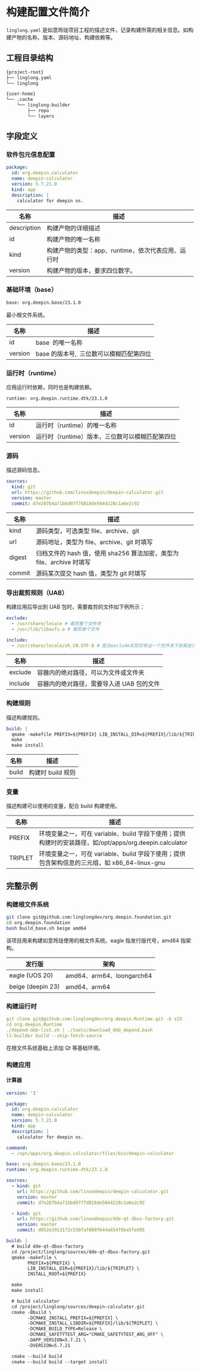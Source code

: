 <!--
SPDX-FileCopyrightText: 2023 UnionTech Software Technology Co., Ltd.

SPDX-License-Identifier: LGPL-3.0-or-later
-->

# 构建配置文件简介

`linglong.yaml` 是如意玲珑项目工程的描述文件，记录构建所需的相关信息。如构建产物的名称、版本、源码地址、构建依赖等。

## 工程目录结构

```bash
{project-root}
├── linglong.yaml
└── linglong

{user-home}
└── .cache
    └── linglong-builder
        ├── repo
        └── layers
```

## 字段定义

### 软件包元信息配置

```yaml
package:
  id: org.deepin.calculator
  name: deepin-calculator
  version: 5.7.21.0
  kind: app
  description: |
    calculator for deepin os.
```

| 名称        | 描述                                               |
| ----------- | -------------------------------------------------- |
| description | 构建产物的详细描述                                 |
| id          | 构建产物的唯一名称                                 |
| kind        | 构建产物的类型：app、runtime，依次代表应用、运行时 |
| version     | 构建产物的版本，要求四位数字。                     |

### 基础环境（base）

```bash
base: org.deepin.base/23.1.0
```

最小根文件系统。

| 名称    | 描述                                      |
| ------- | ----------------------------------------- |
| id      | base  的唯一名称                         |
| version | base 的版本号,  三位数可以模糊匹配第四位 |

### 运行时（runtime）

应用运行时依赖，同时也是构建依赖。

```text
runtime: org.deepin.runtime.dtk/23.1.0
```

| 名称    | 描述                                            |
| ------- | ----------------------------------------------- |
| id      | 运行时（runtime）的唯一名称                     |
| version | 运行时（runtime）版本，三位数可以模糊匹配第四位 |

### 源码

描述源码信息。

```yaml
sources:
  kind: git
  url: https://github.com/linuxdeepin/deepin-calculator.git
  version: master
  commit: d7e207b4a71bbd97f7d818de5044228c1a6e2c92
```

| 名称   | 描述                                                                  |
| ------ | --------------------------------------------------------------------- |
| kind   | 源码类型，可选类型 file、archive、git                                 |
| url    | 源码地址，类型为 file、archive、git 时填写                            |
| digest | 归档文件的 hash 值，使用 sha256 算法加密，类型为 file、archive 时填写 |
| commit | 源码某次提交 hash 值，类型为 git 时填写                               |

### 导出裁剪规则（UAB）

构建应用后导出到 UAB 包时，需要裁剪的文件如下例所示：

```yaml
exclude:
  - /usr/share/locale # 裁剪整个文件夹
  - /usr/lib/libavfs.a # 裁剪单个文件

include:
  - /usr/share/locale/zh_CN.UTF-8 # 配合exclude实现仅导出一个文件夹下的某些文件
```

| 名称    | 描述                                      |
| ------- | ----------------------------------------- |
| exclude | 容器内的绝对路径，可以为文件或文件夹      |
| include | 容器内的绝对路径，需要导入进 UAB 包的文件 |

### 构建规则

描述构建规则。

```yaml
build: |
  qmake -makefile PREFIX=${PREFIX} LIB_INSTALL_DIR=${PREFIX}/lib/${TRIPLET}
  make
  make install
```

| 名称  | 描述              |
| ----- | ----------------- |
| build | 构建时 build 规则 |

### 变量

描述构建可以使用的变量，配合 build 构建使用。

| 名称    | 描述                                                                                                   |
| ------- | ------------------------------------------------------------------------------------------------------ |
| PREFIX  | 环境变量之一，可在 variable、build 字段下使用；提供构建时的安装路径，如/opt/apps/org.deepin.calculator |
| TRIPLET | 环境变量之一，可在 variable、build 字段下使用；提供包含架构信息的三元组，如 x86_64-linux-gnu           |

## 完整示例

### 构建根文件系统

```bash
git clone git@github.com:linglongdev/org.deepin.foundation.git
cd org.deepin.foundation
bash build_base.sh beige amd64
```

该项目用来构建如意玲珑使用的根文件系统。eagle 指发行版代号，amd64 指架构。

| 发行版            | 架构                      |
| ----------------- | ------------------------- |
| eagle (UOS 20)    | amd64、arm64、loongarch64 |
| beige (deepin 23) | amd64、arm64              |

### 构建运行时

```yaml
git clone git@github.com:linglongdev/org.deepin.Runtime.git -b v23
cd org.deepin.Runtime
./depend-deb-list.sh | ./tools/download_deb_depend.bash
ll-builder build --skip-fetch-source
```

在根文件系统基础上添加 Qt 等基础环境。

### 构建应用

#### 计算器

```yaml
version: '1'

package:
  id: org.deepin.calculator
  name: deepin-calculator
  version: 5.7.21.0
  kind: app
  description: |
    calculator for deepin os.

command:
  - /opt/apps/org.deepin.calculator/files/bin/deepin-calculator

base: org.deepin.base/23.1.0
runtime: org.deepin.runtime.dtk/23.1.0

sources:
  - kind: git
    url: https://github.com/linuxdeepin/deepin-calculator.git
    version: master
    commit: d7e207b4a71bbd97f7d818de5044228c1a6e2c92

  - kind: git
    url: https://github.com/linuxdeepin/dde-qt-dbus-factory.git
    version: master
    commit: d952e1913172c5507af080f644a654f9ba5fed95

build: |
  # build dde-qt-dbus-factory
  cd /project/linglong/sources/dde-qt-dbus-factory.git
  qmake -makefile \
        PREFIX=${PREFIX} \
        LIB_INSTALL_DIR=${PREFIX}/lib/${TRIPLET} \
        INSTALL_ROOT=${PREFIX}

  make
  make install

  # build calculator
  cd /project/linglong/sources/deepin-calculator.git
  cmake -Bbuild \
        -DCMAKE_INSTALL_PREFIX=${PREFIX} \
        -DCMAKE_INSTALL_LIBDIR=${PREFIX}/lib/${TRIPLET} \
        -DCMAKE_BUILD_TYPE=Release \
        -DCMAKE_SAFETYTEST_ARG="CMAKE_SAFETYTEST_ARG_OFF" \
        -DAPP_VERSION=5.7.21 \
        -DVERSION=5.7.21

  cmake --build build
  cmake --build build --target install
```
